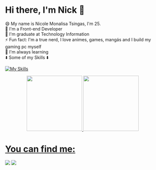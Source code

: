 
<h1> Hi there, I'm Nick 👋 </h1>

😄 My name is Nicole Monalisa Tsingas, I'm 25. <br>
🚀 I'm a Front-end Developer <br>
🌱 I'm graduate at Technology Information <br> 
⚡ Fun fact: I'm a true nerd, I love animes, games, mangás and I build my gaming pc myself <br>
🚀 I'm always learning <br>
⬇️ Some of my Skills ⬇️<br>

[![My Skills](https://skillicons.dev/icons?i=js,html,css,angular,react,next,typescript,nodejs,git,vite,jest,mongodb,figma,tailwind,docker,gitlab,npm,firebase&perline=6)](https://skillicons.dev)

<div align="center">
<a href="https://github.com/nicoletsingas">
<img height="180em" src="https://github-readme-stats.vercel.app/api/top-langs/?username=nicoletsingas&layout=compact&langs_count=7&theme=dracula"/>
<img height="180em" src="https://github-readme-stats.vercel.app/api?username=nicoletsingas&show_icons=true&theme=dracula&include_all_commits=true&count_private=true"/>
</div>

<h1>You can find me:</h1>

<div> 
  <a href="https://www.linkedin.com/in/nicole-tsingas-2079b218b/" target="_blank"><img src="https://img.shields.io/badge/-LinkedIn-%230077B5?style=for-the-badge&logo=linkedin&logoColor=white" target="_blank"></a> 
  <a href="mailto:nicolecass27@gmail.com"><img src="https://img.shields.io/badge/-Gmail-%23333?style=for-the-badge&logo=gmail&logoColor=white" target="_blank"></a>
</div>

